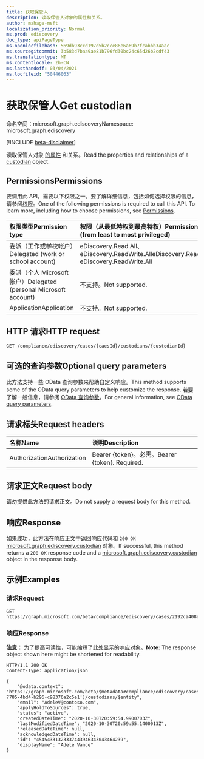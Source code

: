 ```yaml
---
title: 获取保管人
description: 读取保管人对象的属性和关系。
author: mahage-msft
localization_priority: Normal
ms.prod: ediscovery
doc_type: apiPageType
ms.openlocfilehash: 569db93ccd197d5b2cce86e6a69b7fcabbb34aac
ms.sourcegitcommit: 3b583d7baa9ae81b796fd30bc24c65d26b2cdf43
ms.translationtype: MT
ms.contentlocale: zh-CN
ms.lasthandoff: 03/04/2021
ms.locfileid: "50446063"
---
```

# <a name="get-custodian"></a><span data-ttu-id="c0159-103">获取保管人</span><span class="sxs-lookup"><span data-stu-id="c0159-103">Get custodian</span></span>

<span data-ttu-id="c0159-104">命名空间：microsoft.graph.ediscovery</span><span class="sxs-lookup"><span data-stu-id="c0159-104">Namespace: microsoft.graph.ediscovery</span></span>

[!INCLUDE [beta-disclaimer](../../includes/beta-disclaimer.md)]

<span data-ttu-id="c0159-105">读取保管人对象 [的属性](../resources/ediscovery-custodian.md) 和关系。</span><span class="sxs-lookup"><span data-stu-id="c0159-105">Read the properties and relationships of a [custodian](../resources/ediscovery-custodian.md) object.</span></span>

## <a name="permissions"></a><span data-ttu-id="c0159-106">Permissions</span><span class="sxs-lookup"><span data-stu-id="c0159-106">Permissions</span></span>

<span data-ttu-id="c0159-p101">要调用此 API，需要以下权限之一。要了解详细信息，包括如何选择权限的信息，请参阅[权限](/graph/permissions-reference)。</span><span class="sxs-lookup"><span data-stu-id="c0159-p101">One of the following permissions is required to call this API. To learn more, including how to choose permissions, see [Permissions](/graph/permissions-reference).</span></span>

|<span data-ttu-id="c0159-109">权限类型</span><span class="sxs-lookup"><span data-stu-id="c0159-109">Permission type</span></span>|<span data-ttu-id="c0159-110">权限（从最低特权到最高特权）</span><span class="sxs-lookup"><span data-stu-id="c0159-110">Permissions (from least to most privileged)</span></span>|
|:---|:---|
|<span data-ttu-id="c0159-111">委派（工作或学校帐户）</span><span class="sxs-lookup"><span data-stu-id="c0159-111">Delegated (work or school account)</span></span>|<span data-ttu-id="c0159-112">eDiscovery.Read.All、eDiscovery.ReadWrite.All</span><span class="sxs-lookup"><span data-stu-id="c0159-112">eDiscovery.Read.All, eDiscovery.ReadWrite.All</span></span>|
|<span data-ttu-id="c0159-113">委派（个人 Microsoft 帐户）</span><span class="sxs-lookup"><span data-stu-id="c0159-113">Delegated (personal Microsoft account)</span></span>|<span data-ttu-id="c0159-114">不支持。</span><span class="sxs-lookup"><span data-stu-id="c0159-114">Not supported.</span></span>|
|<span data-ttu-id="c0159-115">Application</span><span class="sxs-lookup"><span data-stu-id="c0159-115">Application</span></span>|<span data-ttu-id="c0159-116">不支持。</span><span class="sxs-lookup"><span data-stu-id="c0159-116">Not supported.</span></span>|

## <a name="http-request"></a><span data-ttu-id="c0159-117">HTTP 请求</span><span class="sxs-lookup"><span data-stu-id="c0159-117">HTTP request</span></span>

<!-- {
  "blockType": "ignored"
}
-->

``` http
GET /compliance/ediscovery/cases/{caesId}/custodians/{custodianId}
```

## <a name="optional-query-parameters"></a><span data-ttu-id="c0159-118">可选的查询参数</span><span class="sxs-lookup"><span data-stu-id="c0159-118">Optional query parameters</span></span>

<span data-ttu-id="c0159-119">此方法支持一些 OData 查询参数来帮助自定义响应。</span><span class="sxs-lookup"><span data-stu-id="c0159-119">This method supports some of the OData query parameters to help customize the response.</span></span> <span data-ttu-id="c0159-120">若要了解一般信息，请参阅 [OData 查询参数](/graph/query-parameters)。</span><span class="sxs-lookup"><span data-stu-id="c0159-120">For general information, see [OData query parameters](/graph/query-parameters).</span></span>

## <a name="request-headers"></a><span data-ttu-id="c0159-121">请求标头</span><span class="sxs-lookup"><span data-stu-id="c0159-121">Request headers</span></span>

|<span data-ttu-id="c0159-122">名称</span><span class="sxs-lookup"><span data-stu-id="c0159-122">Name</span></span>|<span data-ttu-id="c0159-123">说明</span><span class="sxs-lookup"><span data-stu-id="c0159-123">Description</span></span>|
|:---|:---|
|<span data-ttu-id="c0159-124">Authorization</span><span class="sxs-lookup"><span data-stu-id="c0159-124">Authorization</span></span>|<span data-ttu-id="c0159-p103">Bearer {token}。必需。</span><span class="sxs-lookup"><span data-stu-id="c0159-p103">Bearer {token}. Required.</span></span>|

## <a name="request-body"></a><span data-ttu-id="c0159-127">请求正文</span><span class="sxs-lookup"><span data-stu-id="c0159-127">Request body</span></span>

<span data-ttu-id="c0159-128">请勿提供此方法的请求正文。</span><span class="sxs-lookup"><span data-stu-id="c0159-128">Do not supply a request body for this method.</span></span>

## <a name="response"></a><span data-ttu-id="c0159-129">响应</span><span class="sxs-lookup"><span data-stu-id="c0159-129">Response</span></span>

<span data-ttu-id="c0159-130">如果成功，此方法在响应正文中返回响应代码和 `200 OK` [microsoft.graph.ediscovery.custodian](../resources/ediscovery-custodian.md) 对象。</span><span class="sxs-lookup"><span data-stu-id="c0159-130">If successful, this method returns a `200 OK` response code and a [microsoft.graph.ediscovery.custodian](../resources/ediscovery-custodian.md) object in the response body.</span></span>

## <a name="examples"></a><span data-ttu-id="c0159-131">示例</span><span class="sxs-lookup"><span data-stu-id="c0159-131">Examples</span></span>

### <a name="request"></a><span data-ttu-id="c0159-132">请求</span><span class="sxs-lookup"><span data-stu-id="c0159-132">Request</span></span>

<!-- {
  "blockType": "request",
  "name": "get_custodian"
}
-->

``` http
GET https://graph.microsoft.com/beta/compliance/ediscovery/cases/2192ca408ea2410eba3bec8ae873be6b/custodians/45454331323337443946343043464239
```

### <a name="response"></a><span data-ttu-id="c0159-133">响应</span><span class="sxs-lookup"><span data-stu-id="c0159-133">Response</span></span>

<span data-ttu-id="c0159-134">**注意：** 为了提高可读性，可能缩短了此处显示的响应对象。</span><span class="sxs-lookup"><span data-stu-id="c0159-134">**Note:** The response object shown here might be shortened for readability.</span></span>
<!-- {
  "blockType": "response",
  "truncated": true,
  "@odata.type": "microsoft.graph.ediscovery.custodian"
}
-->

``` http
HTTP/1.1 200 OK
Content-Type: application/json

{
    "@odata.context": "https://graph.microsoft.com/beta/$metadata#compliance/ediscovery/cases('4c8f8f70-7785-4bd4-b296-c98376a2c5e1')/custodians/$entity",
    "email": "AdeleV@contoso.com",
    "applyHoldToSources": true,
    "status": "active",
    "createdDateTime": "2020-10-30T20:59:54.9900703Z",
    "lastModifiedDateTime": "2020-10-30T20:59:55.1400013Z",
    "releasedDateTime": null,
    "acknowledgedDateTime": null,
    "id": "45454331323337443946343043464239",
    "displayName": "Adele Vance"
}
```
